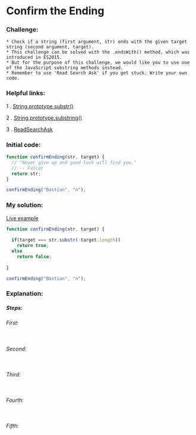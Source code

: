 # Confirm the Ending

### Challenge:

	* Check if a string (first argument, str) ends with the given target string (second argument, target).
	* This challenge can be solved with the .endsWith() method, which was introduced in ES2015.
	* But for the purpose of this challenge, we would like you to use one of the JavaScript substring methods instead.
	* Remember to use 'Read Search Ask' if you get stuck. Write your own code.

### Helpful links:

  1 . [String.prototype.substr()](https://developer.mozilla.org/en-US/docs/Web/JavaScript/Reference/Global_Objects/String/substr)
  
  2 . [String.prototype.substring()](https://developer.mozilla.org/en-US/docs/Web/JavaScript/Reference/Global_Objects/String/substring)
  
  3 . [ReadSearchAsk](https://github.com/FreeCodeCamp/freecodecamp/wiki/FreeCodeCamp-Get-Help)
  

### Initial code:

```javascript
function confirmEnding(str, target) {
  // "Never give up and good luck will find you."
  // -- Falcor
  return str;
}

confirmEnding("Bastian", "n");
```

### My solution:

[Live example](https://jsfiddle.net/fininhop/3v060ksx/)

```javascript
function confirmEnding(str, target) {
  
  if(target === str.substr(-target.length))
    return true;  
  else
    return false;
  
}

confirmEnding("Bastian", "n");
```

### Explanation:

##### Steps: 

###### First: 
```javascript
```

###### Second:
```javascript
```

###### Third:


```javascript
```

###### Fourth:
```javascript
```

###### Fifth:
```javascript
```
